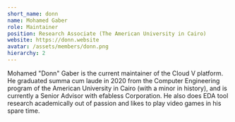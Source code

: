 ```yaml
---
short_name: donn
name: Mohamed Gaber
role: Maintainer
position: Research Associate (The American University in Cairo)
website: https://donn.website
avatar: /assets/members/donn.png
hierarchy: 2
---
```

Mohamed "Donn" Gaber is the current maintainer of the Cloud V platform. He graduated summa cum laude in 2020 from the Computer Engineering program of the American University in Cairo (with a minor in history), and is currently a Senior Advisor with efabless Corporation. He also does EDA tool research academically out of passion and likes to play video games in his spare time.